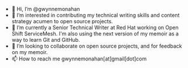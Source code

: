 - 👋 Hi, I’m @gwynnemonahan
- 👀 I’m interested in contributing my technical writing skills and content strategy acumen to open source projects.
- 🌱 I’m currently a Senior Technical Writer at Red Hat working on Open Shift ServiceMesh. I'm also using the next version of my memoir as a way to learn Git and GitHub.
- 💞️ I’m looking to collaborate on open source projects, and for feedback on my memoir.
- 📫 How to reach me gwynnemonahan[at]gmail[dot]com

<!---
gwynnemonahan/gwynnemonahan is a ✨ special ✨ repository because its `README.md` (this file) appears on your GitHub profile.
You can click the Preview link to take a look at your changes.
--->
